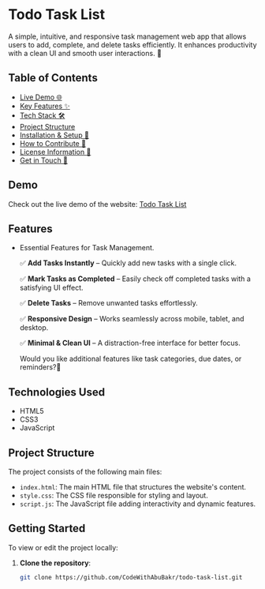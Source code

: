 # Todo Task List
A simple, intuitive, and responsive task management web app that allows users to add, complete, and delete tasks efficiently. It enhances productivity with a clean UI and smooth user interactions. 🚀

## Table of Contents
- [Live Demo 🌐](#demo)
- [Key Features ✨](#features)
- [Tech Stack 🛠️](#technologies-used)
- [Project Structure](#project-structure)
- [Installation & Setup 🚀](#getting-started)
- [How to Contribute 🤝](#contributing)
- [License Information 📜](#license)
- [Get in Touch 📩](#contact)

## Demo
Check out the live demo of the website: [Todo Task List](https://codewithabubakr.github.io/todo-task-list/)

## Features
- Essential Features for Task Management.

   ✅ **Add Tasks Instantly** – Quickly add new tasks with a single click.

   ✅ **Mark Tasks as Completed** – Easily check off completed tasks with a satisfying UI effect.

   ✅ **Delete Tasks** – Remove unwanted tasks effortlessly.

   ✅ **Responsive Design** – Works seamlessly across mobile, tablet, and desktop.

   ✅ **Minimal & Clean UI** – A distraction-free interface for better focus.

   Would you like additional features like task categories, due dates, or reminders?🚀

## Technologies Used
- HTML5
- CSS3
- JavaScript

## Project Structure
The project consists of the following main files:

- `index.html`: The main HTML file that structures the website's content.
- `style.css`: The CSS file responsible for styling and layout.
- `script.js`: The JavaScript file adding interactivity and dynamic features.

## Getting Started
To view or edit the project locally:

1. **Clone the repository**:
   ```bash
   git clone https://github.com/CodeWithAbuBakr/todo-task-list.git
